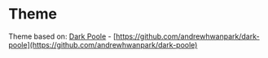 # Theme
Theme based on:  [Dark Poole](https://github.com/andrewhwanpark/dark-poole) - [https://github.com/andrewhwanpark/dark-poole](https://github.com/andrewhwanpark/dark-poole) 

